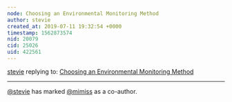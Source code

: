 ```yaml
---
node: Choosing an Environmental Monitoring Method
author: stevie
created_at: 2019-07-11 19:32:54 +0000
timestamp: 1562873574
nid: 20079
cid: 25026
uid: 422561
---
```




[stevie](../profile/stevie) replying to: [Choosing an Environmental Monitoring Method](../notes/stevie/07-11-2019/choosing-an-environmental-monitoring-method)

----
 [@stevie](/profile/stevie) has marked [@mimiss](/profile/mimiss) as a co-author. 